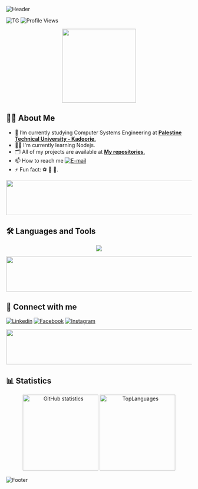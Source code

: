 ![Header](https://capsule-render.vercel.app/api?type=waving&color=gradient&height=222&section=header&text=Hi,%20I'm%20Tasneem%20Ghazal!%20%F0%9F%91%8B&fontSize=50)

![TG](https://img.shields.io/badge/Eng.-Tasneem%20Ghazal-4C0099)
![Profile Views](https://komarev.com/ghpvc/?username=Tasneemghazal&label=Profile%20Views&color=CC0066)

<div align="center">
  <img width="200" src="https://media.giphy.com/media/v1.Y2lkPTc5MGI3NjExOHkxaWJpaGV0ZW5qMnk0aHp6b25sMjJkcjAwdHc1dWIwczVybDhqaiZlcD12MV9pbnRlcm5hbF9naWZfYnlfaWQmY3Q9cw/paTz7UZbPfTZFRYnnB/giphy.gif"/>
</div>

## :woman_technologist: About Me
- 🧠 I’m currently studying Computer Systems Engineering at [**Palestine Technical University - Kadoorie**.](https://ptuk.edu.ps/)
- 👩‍💻 I'm currently learning Nodejs.
- 🗂️ All of my projects are available at [**My repositories**.](https://github.com/Tasneemghazal?tab=repositories)
- 📫 How to reach me <a href="mailto:tasneemgazal5@gmail.com"><img alt="E-mail" src="https://img.shields.io/badge/Email-white?logo=gmail&logoColor=red"></a>
- ⚡ Fun fact: :soccer: :badminton: :book:.

<img src="https://github.com/Govindv7555/Govindv7555/blob/main/49e76e0596857673c5c80c85b84394c1.gif" width="1100px" height="95px">

## :hammer_and_wrench: Languages and Tools

<p align="center">
  <a href="https://skillicons.dev">
    <img src="https://skillicons.dev/icons?i=r,cpp,java,python,javascript,jquery,php,html,css,tailwindcss,bootstrap,react,nodejs,mysql,mongodb,postman,git,vscode,atom&perline=8" />
  </a>
</p>


<img src="https://github.com/Govindv7555/Govindv7555/blob/main/49e76e0596857673c5c80c85b84394c1.gif" width="1100px" height="95px">

## 🔗 Connect with me
[![Linkedin](https://img.shields.io/badge/linkedin-0A66C2?style=for-the-badge&logo=linkedin&logoColor=white)](https://www.linkedin.com/in/tasneem-ghazal)
[![Facebook](https://img.shields.io/badge/facebook-1877F2?style=for-the-badge&logo=facebook&logoColor=white)](https://www.facebook.com/tasnim.ghazal)
[![Instagram](https://img.shields.io/badge/instagram-1877F2?style=for-the-badge&logo=instagram&logoColor=white)](https://www.instagram.com/tasneemgazal5/)

<img src="https://github.com/Govindv7555/Govindv7555/blob/main/49e76e0596857673c5c80c85b84394c1.gif" width="1100px" height="95px">

## 📊 Statistics
<div align="center">
  <img height="205px" src="https://github-readme-stats.vercel.app/api?username=Tasneemghazal&theme=dracula&hide_border=true" alt="GitHub statistics" />
  <img height="205px" src="https://github-readme-stats.vercel.app/api/top-langs/?username=Tasneemghazal&theme=dracula&custom_title=Top%20%Languages&hide_border=true" alt="TopLanguages" />
</div>

![Footer](https://capsule-render.vercel.app/api?type=waving&color=gradient&height=111&section=footer)
